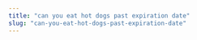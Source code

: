 ```yaml
---
title: "can you eat hot dogs past expiration date"
slug: "can-you-eat-hot-dogs-past-expiration-date"
---
```


